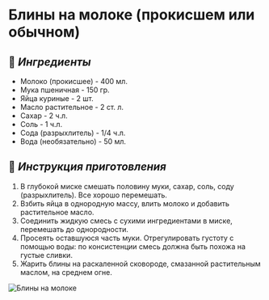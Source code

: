 # Блины на молоке (прокисшем или обычном)

## 🛒 *Ингредиенты*  
- Молоко (прокисшее) - 400 мл.
- Мука пшеничная - 150 гр.
- Яйца куриные - 2 шт.
- Масло растительное - 2 ст. л.
- Сахар - 2 ч.л.
- Соль - 1 ч.л.
- Сода (разрыхлитель) - 1/4 ч.л.
- Вода (необязательно) - 50 мл.

## 🔪 *Инструкция приготовления*  
1.	В глубокой миске смешать половину муки, сахар, соль, соду (разрыхлитель). Все хорошо перемешать.
2.	Взбить яйца в однородную массу, влить молоко и добавить растительное масло.
3.	Соединить жидкую смесь с сухими ингредиентами в миске, перемешать до однородности.
4.	Просеять оставшуюся часть муки. Отрегулировать густоту с помощью воды: по консистенции смесь должна быть похожа на густые сливки.
5.	Жарить блины на раскаленной сковороде, смазанной растительным маслом, на среднем огне. 

![Блины на молоке](https://1001receipt.net/wp-content/uploads/2023/02/tonkie-bliny-na-moloke-i-vode1-1024x576.jpg)
